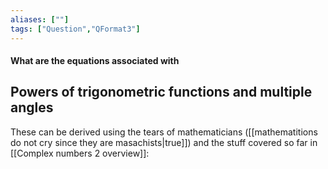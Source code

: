 ```yaml
---
aliases: [""]
tags: ["Question","QFormat3"]
---
```


#### What are the equations associated with
## Powers of trigonometric functions and multiple angles
These can be derived using the tears of mathematicians ([[mathematitions do not cry since they are masachists|true]]) and the stuff covered so far in [[Complex numbers 2 overview]]:

